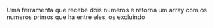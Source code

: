 Uma ferramenta que recebe dois numeros e retorna um array com os numeros primos que ha entre eles, os excluindo
